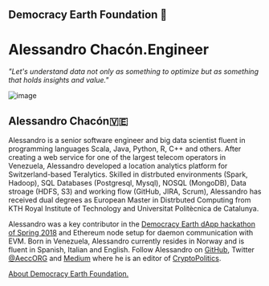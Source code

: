 ## Democracy Earth Foundation 🌿
# Alessandro Chacón.Engineer
_"Let's understand data not only as something to optimize but as something that holds insights and value."_

![image](https://user-images.githubusercontent.com/24529258/44177242-dc3d8c00-a0a1-11e8-93de-554589cbfc70.png)

## Alessandro Chacón🇻🇪
Alessandro is a senior software engineer and big data scientist fluent in programming languages Scala, Java, Python, R, C++ and others. After creating a web service for one of the largest telecom operators in Venezuela, Alessandro developed a location analytics platform for Switzerland-based Teralytics. Skilled in distrbuted environments (Spark, Hadoop), SQL Databases (Postgresql, Mysql), NOSQL (MongoDB), Data stroage (HDFS, S3) and working flow (GitHub, JIRA, Scrum), Alessandro has received dual degrees as European Master in Distrbuted Computing from KTH Royal Institute of Technology and Universitat Politècnica de Catalunya. 

Alessandro was a key contributor in the [Democracy Earth dApp hackathon of Spring 2018](https://words.democracy.earth/monthly-dev-update/home) and Ethereum node setup for daemon communication with EVM. Born in Venezuela, Alessandro currently resides in Norway and is fluent in Spanish, Italian and English. Follow Alessandro on [GitHub](https://github.com/aecc), Twitter [@AeccORG](https://twitter.com/AeccORG) and [Medium](https://medium.com/@alessandroaecc) where he is an editor of [CryptoPolitics](https://medium.com/cryptopolitics).

[About Democracy Earth Foundation.](https://github.com/DemocracyEarth/press-kit/blob/master/README.md#democracy-earth-press-kit)
